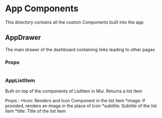 # App Components
This directory contains all the custom Components built into the app

## AppDrawer
The main drawer of the dashboard containing links leading to other pages
### Props
``` open: Takes Boolean value indicating whether the drawers is open or not
```

### AppListItem
Built on top of the components of ListItem in Mui. Returns a list item
        
Props : 
*Icon: Renders and Icon Component in the list item
*image: If provided, renders an image in the place of Icon
*subtitle: Subtitle of the list item
*title: Title of the list item
        




